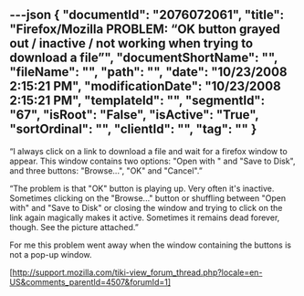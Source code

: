 ---json
{
  "documentId": "2076072061",
  "title": "Firefox/Mozilla PROBLEM: “OK button grayed out / inactive / not working when trying to download a file”",
  "documentShortName": "",
  "fileName": "",
  "path": "",
  "date": "10/23/2008 2:15:21 PM",
  "modificationDate": "10/23/2008 2:15:21 PM",
  "templateId": "",
  "segmentId": "67",
  "isRoot": "False",
  "isActive": "True",
  "sortOrdinal": "",
  "clientId": "",
  "tag": ""
}
---

“I always click on a link to download a file and wait for a firefox window to appear. This window contains two options: &quot;Open with &quot; and &quot;Save to Disk&quot;, and three buttons: &quot;Browse...&quot;, &quot;OK&quot; and &quot;Cancel&quot;.”

“The problem is that &quot;OK&quot; button is playing up. Very often it's inactive. Sometimes clicking on the &quot;Browse...&quot; button or shuffling between &quot;Open with&quot; and &quot;Save to Disk&quot; or closing the window and trying to click on the link again magically makes it active. Sometimes it remains dead forever, though. See the picture attached.”

For me this problem went away when the window containing the buttons is not a pop-up window.

[http://support.mozilla.com/tiki-view_forum_thread.php?locale=en-US&comments_parentId=4507&forumId=1]
